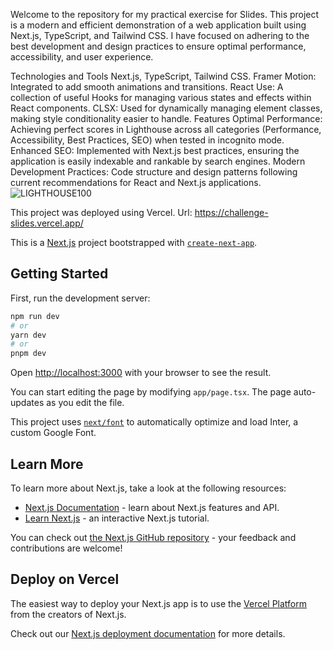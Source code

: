 
Welcome to the repository for my practical exercise for Slides. This project is a modern and efficient demonstration of a web application built using Next.js, TypeScript, and Tailwind CSS. I have focused on adhering to the best development and design practices to ensure optimal performance, accessibility, and user experience.

Technologies and Tools
Next.js, TypeScript, Tailwind CSS.
Framer Motion: Integrated to add smooth animations and transitions.
React Use: A collection of useful Hooks for managing various states and effects within React components.
CLSX: Used for dynamically managing element classes, making style conditionality easier to handle.
Features
Optimal Performance: Achieving perfect scores in Lighthouse across all categories (Performance, Accessibility, Best Practices, SEO) when tested in incognito mode.
Enhanced SEO: Implemented with Next.js best practices, ensuring the application is easily indexable and rankable by search engines.
Modern Development Practices: Code structure and design patterns following current recommendations for React and Next.js applications.
![LIGHTHOUSE100](https://github.com/Vvalenmaldonado/challengeSlides/assets/86607340/cf3ee50b-b96a-4ebb-aeeb-cb4dce9c908d)

This project was deployed using Vercel. 
Url: https://challenge-slides.vercel.app/


This is a [Next.js](https://nextjs.org/) project bootstrapped with [`create-next-app`](https://github.com/vercel/next.js/tree/canary/packages/create-next-app).

## Getting Started

First, run the development server:

```bash
npm run dev
# or
yarn dev
# or
pnpm dev
```

Open [http://localhost:3000](http://localhost:3000) with your browser to see the result.

You can start editing the page by modifying `app/page.tsx`. The page auto-updates as you edit the file.

This project uses [`next/font`](https://nextjs.org/docs/basic-features/font-optimization) to automatically optimize and load Inter, a custom Google Font.

## Learn More

To learn more about Next.js, take a look at the following resources:

- [Next.js Documentation](https://nextjs.org/docs) - learn about Next.js features and API.
- [Learn Next.js](https://nextjs.org/learn) - an interactive Next.js tutorial.

You can check out [the Next.js GitHub repository](https://github.com/vercel/next.js/) - your feedback and contributions are welcome!

## Deploy on Vercel

The easiest way to deploy your Next.js app is to use the [Vercel Platform](https://vercel.com/new?utm_medium=default-template&filter=next.js&utm_source=create-next-app&utm_campaign=create-next-app-readme) from the creators of Next.js.

Check out our [Next.js deployment documentation](https://nextjs.org/docs/deployment) for more details.
